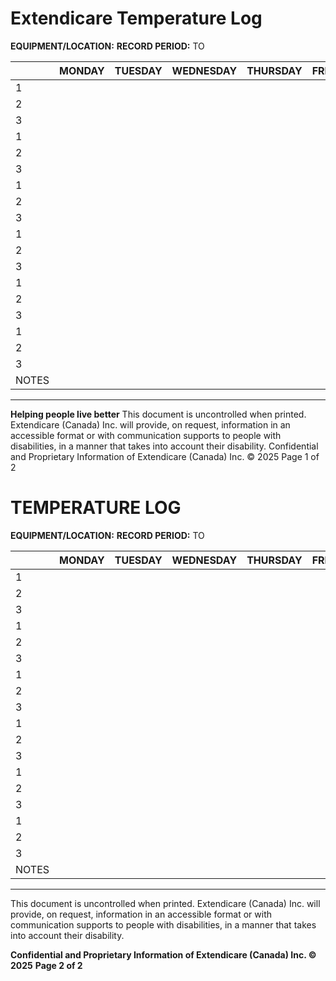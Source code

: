 # Extendicare Temperature Log

**EQUIPMENT/LOCATION:**
**RECORD PERIOD:** TO

|       | MONDAY | TUESDAY | WEDNESDAY | THURSDAY | FRIDAY | SATURDAY | SUNDAY |
|-------|--------|---------|-----------|----------|--------|----------|--------|
| 1     |        |         |           |          |        |          |        |
| 2     |        |         |           |          |        |          |        |
| 3     |        |         |           |          |        |          |        |
| 1     |        |         |           |          |        |          |        |
| 2     |        |         |           |          |        |          |        |
| 3     |        |         |           |          |        |          |        |
| 1     |        |         |           |          |        |          |        |
| 2     |        |         |           |          |        |          |        |
| 3     |        |         |           |          |        |          |        |
| 1     |        |         |           |          |        |          |        |
| 2     |        |         |           |          |        |          |        |
| 3     |        |         |           |          |        |          |        |
| 1     |        |         |           |          |        |          |        |
| 2     |        |         |           |          |        |          |        |
| 3     |        |         |           |          |        |          |        |
| 1     |        |         |           |          |        |          |        |
| 2     |        |         |           |          |        |          |        |
| 3     |        |         |           |          |        |          |        |
| NOTES |        |         |           |          |        |          |        |

----

**Helping people live better**
This document is uncontrolled when printed. Extendicare (Canada) Inc. will provide, on request, information in an accessible format or with communication supports to people with disabilities, in a manner that takes into account their disability.
Confidential and Proprietary Information of Extendicare (Canada) Inc. © 2025
Page 1 of 2

# TEMPERATURE LOG

**EQUIPMENT/LOCATION:**
**RECORD PERIOD:** TO

|       | MONDAY | TUESDAY | WEDNESDAY | THURSDAY | FRIDAY | SATURDAY | SUNDAY |
|-------|--------|---------|-----------|----------|--------|----------|--------|
| 1     |        |         |           |          |        |          |        |
| 2     |        |         |           |          |        |          |        |
| 3     |        |         |           |          |        |          |        |
| 1     |        |         |           |          |        |          |        |
| 2     |        |         |           |          |        |          |        |
| 3     |        |         |           |          |        |          |        |
| 1     |        |         |           |          |        |          |        |
| 2     |        |         |           |          |        |          |        |
| 3     |        |         |           |          |        |          |        |
| 1     |        |         |           |          |        |          |        |
| 2     |        |         |           |          |        |          |        |
| 3     |        |         |           |          |        |          |        |
| 1     |        |         |           |          |        |          |        |
| 2     |        |         |           |          |        |          |        |
| 3     |        |         |           |          |        |          |        |
| 1     |        |         |           |          |        |          |        |
| 2     |        |         |           |          |        |          |        |
| 3     |        |         |           |          |        |          |        |
| NOTES |        |         |           |          |        |          |        |

----

This document is uncontrolled when printed. Extendicare (Canada) Inc. will provide, on request, information in an accessible format or with communication supports to people with disabilities, in a manner that takes into account their disability.

**Confidential and Proprietary Information of Extendicare (Canada) Inc. © 2025**
**Page 2 of 2**